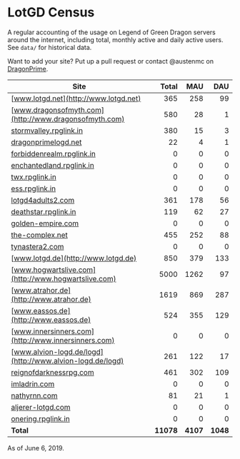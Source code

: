 # LotGD Census
A regular accounting of the usage on Legend of Green Dragon servers around the internet, including total, monthly active and daily active users. See `data/` for historical data.

Want to add your site? Put up a pull request or contact @austenmc on [DragonPrime](http://dragonprime.net).


Site | Total | MAU | DAU
--- | ---:| ---:| ---:
[www.lotgd.net](http://www.lotgd.net)|365|258|99
[www.dragonsofmyth.com](http://www.dragonsofmyth.com)|580|28|1
[stormvalley.rpglink.in](http://stormvalley.rpglink.in)|380|15|3
[dragonprimelogd.net](http://dragonprimelogd.net)|22|4|1
[forbiddenrealm.rpglink.in](http://forbiddenrealm.rpglink.in)|0|0|0
[enchantedland.rpglink.in](http://enchantedland.rpglink.in)|0|0|0
[twx.rpglink.in](http://twx.rpglink.in)|0|0|0
[ess.rpglink.in](http://ess.rpglink.in)|0|0|0
[lotgd4adults2.com](http://lotgd4adults2.com)|361|178|56
[deathstar.rpglink.in](http://deathstar.rpglink.in)|119|62|27
[golden-empire.com](http://golden-empire.com)|0|0|0
[the-complex.net](http://the-complex.net)|455|252|88
[tynastera2.com](http://tynastera2.com)|0|0|0
[www.lotgd.de](http://www.lotgd.de)|850|379|133
[www.hogwartslive.com](http://www.hogwartslive.com)|5000|1262|97
[www.atrahor.de](http://www.atrahor.de)|1619|869|287
[www.eassos.de](http://www.eassos.de)|524|355|129
[www.innersinners.com](http://www.innersinners.com)|0|0|0
[www.alvion-logd.de/logd](http://www.alvion-logd.de/logd)|261|122|17
[reignofdarknessrpg.com](http://reignofdarknessrpg.com)|461|302|109
[imladrin.com](http://imladrin.com)|0|0|0
[nathyrnn.com](http://nathyrnn.com)|81|21|1
[aljerer-lotgd.com](http://aljerer-lotgd.com)|0|0|0
[onering.rpglink.in](http://onering.rpglink.in)|0|0|0
**Total**|**11078**|**4107**|**1048**

As of June 6, 2019.
